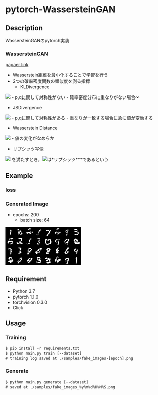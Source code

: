 # pytorch-WassersteinGAN
## Description
WassersteinGANのpytorch実装

### WassersteinGAN
[papaer link](https://arxiv.org/abs/1701.07875)
- Wasserstein距離を最小化することで学習を行う
- 2つの確率密度関数の類似度を測る指標
  - KLDivergence
<img src="https://latex.codecogs.com/gif.latex?D_{K&space;L}(p&space;\|&space;q)=\int_{X}&space;p(x)&space;\log&space;\frac{p(x)}{q(x)}&space;d&space;x">
    - p,qに関して対称性がない
    - 確率密度分布に重なりがない場合∞

  - JSDivergence
<img src="https://latex.codecogs.com/gif.latex?D_{J&space;S}(p&space;\|&space;q)=\frac{1}{2}&space;D_{K&space;L}\left(p&space;\|&space;\frac{p&plus;q}{2}\right)&plus;\frac{1}{2}&space;D_{K&space;L}\left(q&space;\|&space;\frac{p&plus;q}{2}\right)">
    - p,qに関して対称性がある
    - 重なりが一致する場合に急に値が変動する

  - Wasserstein Distance
  <img src="https://latex.codecogs.com/gif.latex?W\left(p_{r},&space;p_{g}\right)=\inf&space;_{\gamma&space;\sim&space;\Pi\left(p_{r},&space;p_{g}\right)}&space;\mathbb{E}_{(x,&space;y)&space;\sim&space;\gamma}[|&space;|&space;x-y|&space;|]">
    - 値の変化がなめらか
    
- リプシッツ写像
<img src="https://latex.codecogs.com/gif.latex?d_{Y}\left(f(x),&space;f\left(x^{\prime}\right)\right)&space;\leq&space;\lambda&space;d_{X}\left(x,&space;x^{\prime}\right)&space;\quad\left(\forall&space;x,&space;\forall&space;x^{\prime}&space;\in&space;X\right)">
を満たすとき，<img src="https://latex.codecogs.com/gif.latex?f">は*リプシッツ***であるという

## Example
### loss
### Generated Image
- epochs: 200
  - batch size: 64

![generatedImage](https://github.com/Kyou13/pytorch-WassersteinGAN/blob/master/samples/mnist/fake_images-200.png)


## Requirement
- Python 3.7
- pytorch 1.1.0
- torchvision 0.3.0
- Click

## Usage
### Training
```
$ pip install -r requirements.txt 
$ python main.py train [--dataset]
# training log saved at ./samples/fake_images-[epoch].png
```

### Generate
```
$ python main.py generate [--dataset]
# saved at ./samples/fake_images_%y%m%d%H%M%S.png
```
